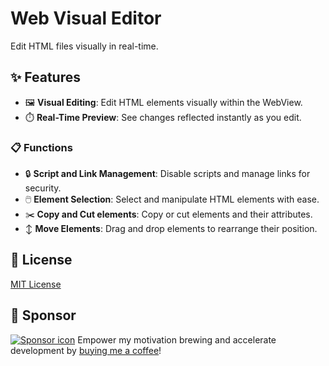 # Web Visual Editor
Edit HTML files visually in real-time.

## ✨ Features
- 🖼️ **Visual Editing**: Edit HTML elements visually within the WebView.
- ⏱️ **Real-Time Preview**: See changes reflected instantly as you edit.

### 📋 Functions
- 🔒 **Script and Link Management**: Disable scripts and manage links for security.
- 🖱️ **Element Selection**: Select and manipulate HTML elements with ease.
- ✂️ **Copy and Cut elements**: Copy or cut elements and their attributes.
- ↕ **Move Elements**: Drag and drop elements to rearrange their position.

## 📜 License
[MIT License](LICENSE)

## 💛 Sponsor
[![Sponsor icon](https://img.shields.io/static/v1?label=Sponsor&message=%E2%9D%A4&logo=GitHub&color=%23fe8e86)](https://github.com/sponsors/urin)
Empower my motivation brewing and accelerate development by [buying me a coffee](https://github.com/sponsors/urin)!